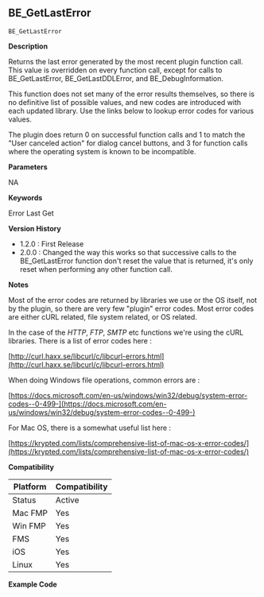 ## BE_GetLastError

    BE_GetLastError

**Description**  

Returns the last error generated by the most recent plugin function call.  This value is overridden on every function call, except for calls to BE_GetLastError, BE_GetLastDDLError, and BE_DebugInformation.

This function does not set many of the error results themselves, so there is no definitive list of possible values, and new codes are introduced with each updated library.  Use the links below to lookup error codes for various values.

The plugin does return 0 on successful function calls and 1 to match the "User canceled action" for dialog cancel buttons, and 3 for function calls where the operating system is known to be incompatible. 

**Parameters**

NA

**Keywords**  

Error Last Get

**Version History**

* 1.2.0 : First Release
* 2.0.0 : Changed the way this works so that successive calls to the BE_GetLastError function don't reset the value that is returned, it's only reset when performing any other function call.

**Notes**

Most of the error codes are returned by libraries we use or the OS itself, not by the plugin, so there are very few "plugin" error codes.  Most error codes are either cURL related, file system related, or OS related.

In the case of the *HTTP*, *FTP*, *SMTP* etc functions we're using the cURL libraries. There is a list of error codes here : 

[http://curl.haxx.se/libcurl/c/libcurl-errors.html](http://curl.haxx.se/libcurl/c/libcurl-errors.html)

When doing Windows file operations, common errors are : 

[https://docs.microsoft.com/en-us/windows/win32/debug/system-error-codes--0-499-](https://docs.microsoft.com/en-us/windows/win32/debug/system-error-codes--0-499-)

For Mac OS, there is a somewhat useful list here : 

[https://krypted.com/lists/comprehensive-list-of-mac-os-x-error-codes/](https://krypted.com/lists/comprehensive-list-of-mac-os-x-error-codes/)

**Compatibility** 

| Platform | Compatibility |
|-----------|-----------|
| Status | Active |  
| Mac FMP | Yes  |  
| Win FMP | Yes  |  
| FMS | Yes  |  
| iOS | Yes  |  
| Linux | Yes  |  

**Example Code**
